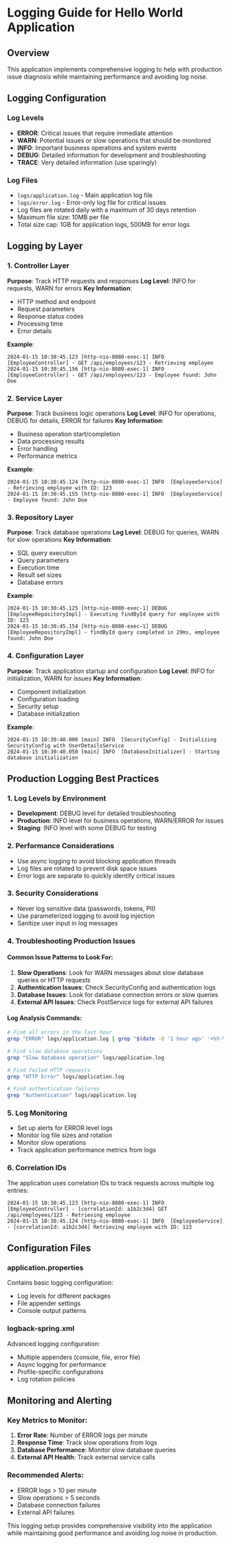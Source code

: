 # Logging Guide for Hello World Application

## Overview
This application implements comprehensive logging to help with production issue diagnosis while maintaining performance and avoiding log noise.

## Logging Configuration

### Log Levels
- **ERROR**: Critical issues that require immediate attention
- **WARN**: Potential issues or slow operations that should be monitored
- **INFO**: Important business operations and system events
- **DEBUG**: Detailed information for development and troubleshooting
- **TRACE**: Very detailed information (use sparingly)

### Log Files
- `logs/application.log` - Main application log file
- `logs/error.log` - Error-only log file for critical issues
- Log files are rotated daily with a maximum of 30 days retention
- Maximum file size: 10MB per file
- Total size cap: 1GB for application logs, 500MB for error logs

## Logging by Layer

### 1. Controller Layer
**Purpose**: Track HTTP requests and responses
**Log Level**: INFO for requests, WARN for errors
**Key Information**:
- HTTP method and endpoint
- Request parameters
- Response status codes
- Processing time
- Error details

**Example**:
```
2024-01-15 10:30:45.123 [http-nio-8080-exec-1] INFO  [EmployeeController] - GET /api/employees/123 - Retrieving employee
2024-01-15 10:30:45.156 [http-nio-8080-exec-1] INFO  [EmployeeController] - GET /api/employees/123 - Employee found: John Doe
```

### 2. Service Layer
**Purpose**: Track business logic operations
**Log Level**: INFO for operations, DEBUG for details, ERROR for failures
**Key Information**:
- Business operation start/completion
- Data processing results
- Error handling
- Performance metrics

**Example**:
```
2024-01-15 10:30:45.124 [http-nio-8080-exec-1] INFO  [EmployeeService] - Retrieving employee with ID: 123
2024-01-15 10:30:45.155 [http-nio-8080-exec-1] INFO  [EmployeeService] - Employee found: John Doe
```

### 3. Repository Layer
**Purpose**: Track database operations
**Log Level**: DEBUG for queries, WARN for slow operations
**Key Information**:
- SQL query execution
- Query parameters
- Execution time
- Result set sizes
- Database errors

**Example**:
```
2024-01-15 10:30:45.125 [http-nio-8080-exec-1] DEBUG [EmployeeRepositoryImpl] - Executing findById query for employee with ID: 123
2024-01-15 10:30:45.154 [http-nio-8080-exec-1] DEBUG [EmployeeRepositoryImpl] - findById query completed in 29ms, employee found: John Doe
```

### 4. Configuration Layer
**Purpose**: Track application startup and configuration
**Log Level**: INFO for initialization, WARN for issues
**Key Information**:
- Component initialization
- Configuration loading
- Security setup
- Database initialization

**Example**:
```
2024-01-15 10:30:40.000 [main] INFO  [SecurityConfig] - Initializing SecurityConfig with UserDetailsService
2024-01-15 10:30:40.050 [main] INFO  [DatabaseInitializer] - Starting database initialization
```

## Production Logging Best Practices

### 1. Log Levels by Environment
- **Development**: DEBUG level for detailed troubleshooting
- **Production**: INFO level for business operations, WARN/ERROR for issues
- **Staging**: INFO level with some DEBUG for testing

### 2. Performance Considerations
- Use async logging to avoid blocking application threads
- Log files are rotated to prevent disk space issues
- Error logs are separate to quickly identify critical issues

### 3. Security Considerations
- Never log sensitive data (passwords, tokens, PII)
- Use parameterized logging to avoid log injection
- Sanitize user input in log messages

### 4. Troubleshooting Production Issues

#### Common Issue Patterns to Look For:
1. **Slow Operations**: Look for WARN messages about slow database queries or HTTP requests
2. **Authentication Issues**: Check SecurityConfig and authentication logs
3. **Database Issues**: Look for database connection errors or slow queries
4. **External API Issues**: Check PostService logs for external API failures

#### Log Analysis Commands:
```bash
# Find all errors in the last hour
grep "ERROR" logs/application.log | grep "$(date -d '1 hour ago' '+%Y-%m-%d %H')"

# Find slow database operations
grep "Slow database operation" logs/application.log

# Find failed HTTP requests
grep "HTTP Error" logs/application.log

# Find authentication failures
grep "Authentication" logs/application.log
```

### 5. Log Monitoring
- Set up alerts for ERROR level logs
- Monitor log file sizes and rotation
- Monitor slow operations
- Track application performance metrics from logs

### 6. Correlation IDs
The application uses correlation IDs to track requests across multiple log entries:
```
2024-01-15 10:30:45.123 [http-nio-8080-exec-1] INFO  [EmployeeController] - [correlationId: a1b2c3d4] GET /api/employees/123 - Retrieving employee
2024-01-15 10:30:45.124 [http-nio-8080-exec-1] INFO  [EmployeeService] - [correlationId: a1b2c3d4] Retrieving employee with ID: 123
```

## Configuration Files

### application.properties
Contains basic logging configuration:
- Log levels for different packages
- File appender settings
- Console output patterns

### logback-spring.xml
Advanced logging configuration:
- Multiple appenders (console, file, error file)
- Async logging for performance
- Profile-specific configurations
- Log rotation policies

## Monitoring and Alerting

### Key Metrics to Monitor:
1. **Error Rate**: Number of ERROR logs per minute
2. **Response Time**: Track slow operations from logs
3. **Database Performance**: Monitor slow database queries
4. **External API Health**: Track external service calls

### Recommended Alerts:
- ERROR logs > 10 per minute
- Slow operations > 5 seconds
- Database connection failures
- External API failures

This logging setup provides comprehensive visibility into the application while maintaining good performance and avoiding log noise in production.
